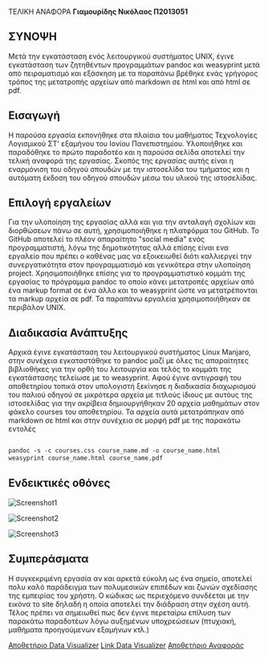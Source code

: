  ΤΕΛΙΚΗ ΑΝΑΦΟΡΑ
**Γιαμουρίδης Νικόλαος Π2013051**

## ΣΥΝΟΨΗ
Μετά την εγκατάσταση ενός λειτουργικού συστήματος UNIX, έγινε εγκατάσταση των ζητηθέντων προγραμμάτων pandoc και weasyprint μετά από πειραματισμό και εξάσκηση με τα παραπάνω βρέθηκε ενάς γρήγορος τρόπος της μετατροπής αρχείων από markdown σε html και από html σε pdf.

## Εισαγωγή
Η παρούσα εργασία εκπονήθηκε στα πλαίσια του μαθήματος Τεχνολογίες Λογισμικού ΣΤ' εξαμήνου του Ιονίου Πανεπιστημίου. Υλοποιήθηκε και παραδόθηκε το πρώτο παραδοτέο και η παρούσα σελίδα αποτελεί την τελική αναφορά της εργασίας. Σκοπός της εργασίας αυτής είναι η εναρμόνιση του οδηγού σπουδών με την ιστοσελίδα του τμήματος και η αυτόματη έκδοση του οδηγού σπουδών μέσω του υλικού της ιστοσελίδας.

## Επιλογή εργαλείων
Για την υλοποίηση της εργασίας αλλά και για την ανταλαγή σχολίων και διορθώσεων πάνω σε αυτή, χρησιμοποιήθηκε η πλατφόρμα του GitHub. To GitHub αποτελεί το πλέον απαραίτητο "social media" ενός προγραμματιστή, λόγω  της δημοτικότητας αλλά επίσης είναι ενα εργαλείο που πρέπει ο καθένας μας να εξοικειωθεί διότι καλλιεργεί την συνεργατικότητα στον προγραμματισμό και γενικότερα στην υλοποίηση project. Χρησιμοποιήθηκε επίσης για το προγραμματιστικό κομμάτι της εργασίας το πρόγραμμα pandoc το οποίο κάνει μετατροπές αρχείων από ένα markup format σε ένα άλλο και το weasyprint ώστε να μετατρέπονται τα markup αρχεία σε pdf. Τα παραπάνω εργαλεία χρησιμοποιήθηκαν σε περιβάλον UNIX.

## Διαδικασία Ανάπτυξης
Αρχικά έγινε εγκατάσταση του λειτουργικού συστήματος Linux Manjaro, στην συνέχεια εγκαταστάθηκε το pandoc μαζί με όλες τις απαραίτητες βιβλιοθήκες για την ορθή του λειτουργία και τελός το κομμάτι της εγκατάστασης τελείωσε με το weasyprint. Αφού έγινε αντιγραφή του αποθετηρίου τοπικά στον υπολογιστή ξεκίνησε η διαδικασία διαχωρισμού του παλιού οδηγού σε μικρότερα αρχεία με τιτλούς ίδιους με αυτόυς της ιστοσελίδας για την ακρίβεια δημιουργήθηκαν 20 αρχεία μαθημάτων στον φάκελο courses του αποθετηρίου. Τα αρχεία αυτά μετατράπηκαν από markdown σε html και στην συνέχεια σε μορφή pdf με της παρακάτω εντολές

```markdown

pandoc -s -c courses.css course_name.md -o course_name.html
weasyprint course_name.html course_name.pdf

```


## Ενδεικτικές οθόνες

![Screenshot1](    )

![Screenshot2](    )

![Screenshot3](    )

## Συμπεράσματα
Η συγκεκριμένη εργασία αν και αρκετά εύκολη ως ένα σημείο, αποτελεί πολυ καλό παράδειγμα των πολυμεσικών επιπέδων και ζωνών σχεδίασης της εμπειρίας του χρήστη. Ο κώδικας ως περιεχόμενο συνδέεται με την εικόνα το site δηλαδή η οποία αποτελεί την διάδραση στην σχέση αυτή. Τέλος πρέπει να σημειωθεί πως δεν έγινε περεταίρω επίλυση των παρακάτω παραδοτέων λόγω αυξημένων υποχρεώσεων (πτυχιακή, μαθήματα προηγούμενων εξαμήνων κτλ.)



[Αποθετήριο Data Visualizer](https://github.com/DIYamYam/D3js-uk-political-donations)
[Link Data Visualizer](https://diyamyam.github.io/D3js-uk-political-donations/)
[Αποθετήριο Αναφοράς](https://github.com/DIYamYam/FinalReport)
